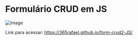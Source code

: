 # Formulário CRUD em JS
![image](https://user-images.githubusercontent.com/97065934/168449927-1ebee304-5fec-418d-bc7b-e2f03686a057.png)

Link para acessar: https://365rafael.github.io/form-crud2-JS/
